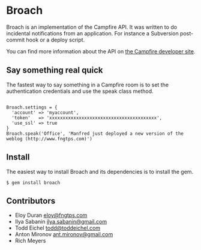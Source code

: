 # Broach

Broach is an implementation of the Campfire API. It was written to do
incidental notifications from an application. For instance a Subversion
post-commit hook or a deploy script.

You can find more information about the API on
[the Campfire developer site](http://developer.37signals.com/campfire).

## Say something real quick

The fastest way to say something in a Campfire room is to set the
authentication credentials and use the speak class method.

<pre><code>
Broach.settings = {
  'account' => 'myaccount',
  'token'   => 'xxxxxxxxxxxxxxxxxxxxxxxxxxxxxxxxxxxxxxxx',
  'use_ssl' => true
}
Broach.speak('Office', 'Manfred just deployed a new version of the weblog (http://www.fngtps.com)')
</code></pre>

## Install

The easiest way to install Broach and its dependencies is to install the gem.

<pre><code>$ gem install broach</code></pre>

## Contributors

* Eloy Duran <eloy@fngtps.com>
* Ilya Sabanin <ilya.sabanin@gmail.com>
* Todd Eichel <todd@toddeichel.com>
* Anton Mironov <ant.mironov@gmail.com>
* Rich Meyers